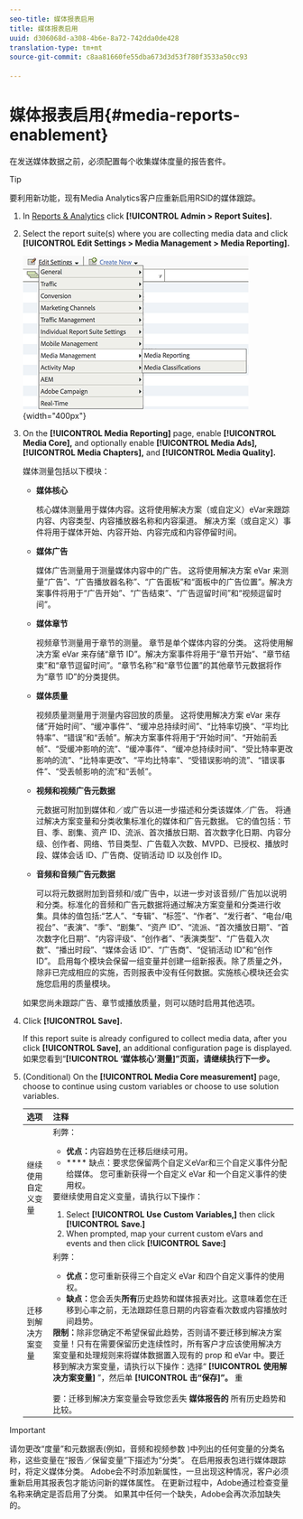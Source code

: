 ```yaml
---
seo-title: 媒体报表启用
title: 媒体报表启用
uuid: d306068d-a308-4b6e-8a72-742dda0de428
translation-type: tm+mt
source-git-commit: c8aa81660fe55dba673d3d53f780f3533a50cc93

---
```



# 媒体报表启用{#media-reports-enablement}

在发送媒体数据之前，必须配置每个收集媒体度量的报告套件。

>[!TIP]
>
>要利用新功能，现有Media Analytics客户应重新启用RSID的媒体跟踪。

1. In [Reports &amp; Analytics](https://my.omniture.com/login/) click **[!UICONTROL Admin &gt; Report Suites].**
1. Select the report suite(s) where you are collecting media data and click **[!UICONTROL Edit Settings &gt; Media Management &gt; Media Reporting].**

   ![](assets/media-reporting.png){width="400px"}

1. On the **[!UICONTROL Media Reporting]** page, enable **[!UICONTROL Media Core],** and optionally enable **[!UICONTROL Media Ads],** **[!UICONTROL Media Chapters],** and **[!UICONTROL Media Quality].**

   媒体测量包括以下模块：

   * **媒体核心**

      核心媒体测量用于媒体内容。这将使用解决方案（或自定义）eVar来跟踪内容、内容类型、内容播放器名称和内容渠道。 解决方案（或自定义）事件将用于媒体开始、内容开始、内容完成和内容停留时间。

   * **媒体广告**

      媒体广告测量用于测量媒体内容中的广告。 这将使用解决方案 eVar 来测量“广告”、“广告播放器名称”、“广告面板”和“面板中的广告位置”。解决方案事件将用于“广告开始”、“广告结束”、“广告逗留时间”和“视频逗留时间”。

   * **媒体章节**

      视频章节测量用于章节的测量。 章节是单个媒体内容的分类。 这将使用解决方案 eVar 来存储“章节 ID”。解决方案事件将用于“章节开始”、“章节结束”和“章节逗留时间”。“章节名称”和“章节位置”的其他章节元数据将作为“章节 ID”的分类提供。

   * **媒体质量**

      视频质量测量用于测量内容回放的质量。 这将使用解决方案 eVar 来存储“开始时间”、“缓冲事件”、“缓冲总持续时间”、“比特率切换”、“平均比特率”、“错误”和“丢帧”。解决方案事件将用于“开始时间”、“开始前丢帧”、“受缓冲影响的流”、“缓冲事件”、“缓冲总持续时间”、“受比特率更改影响的流”、“比特率更改”、“平均比特率”、“受错误影响的流”、“错误事件”、“受丢帧影响的流”和“丢帧”。

   * **视频和视频广告元数据**

      元数据可附加到媒体和／或广告以进一步描述和分类该媒体／广告。 将通过解决方案变量和分类收集标准化的媒体和广告元数据。 它的值包括：节目、季、剧集、资产 ID、流派、首次播放日期、首次数字化日期、内容分级、创作者、网络、节目类型、广告载入次数、MVPD、已授权、播放时段、媒体会话 ID、广告商、促销活动 ID 以及创作 ID。

   * **音频和音频广告元数据**

      可以将元数据附加到音频和/或广告中，以进一步对该音频/广告加以说明和分类。标准化的音频和广告元数据将通过解决方案变量和分类进行收集。具体的值包括:“艺人”、“专辑”、“标签”、“作者”、“发行者”、“电台/电视台”、“表演”、“季”、“剧集”、“资产 ID”、“流派、“首次播放日期”、“首次数字化日期”、“内容评级”、“创作者”、“表演类型”、“广告载入次数”、“播出时段”、“媒体会话 ID”、“广告商”、“促销活动 ID”和“创作 ID”。
   启用每个模块会保留一组变量并创建一组新报表。除了质量之外，除非已完成相应的实施，否则报表中没有任何数据。实施核心模块还会实施您启用的质量模块。

   如果您尚未跟踪广告、章节或播放质量，则可以随时启用其他选项。

1. Click **[!UICONTROL Save].**

   If this report suite is already configured to collect media data, after you click **[!UICONTROL Save]**, an additional configuration page is displayed. 如果您看到“**[!UICONTROL ‘媒体核心’测量]”页面，请继续执行下一步。**

1. (Conditional) On the **[!UICONTROL Media Core measurement]** page, choose to continue using custom variables or choose to use solution variables.

   | 选项 | 注释 |
   | --- | --- |
   | 继续使用自定义变量 | 利弊：<ul> <li> **优点：**&#x200B;内容趋势在迁移后继续可用。 </li> <li> **** 缺点：要求您保留两个自定义eVar和三个自定义事件分配给媒体。 您可重新获得一个自定义 eVar 和一个自定义事件的使用权。 </li> </ul> 要继续使用自定义变量，请执行以下操作： <ol> <li>Select **[!UICONTROL Use Custom Variables,]** then click **[!UICONTROL Save.]** </li> <li>When prompted, map your current custom eVars and events and then click **[!UICONTROL Save:]** </li> </ol> |
   | 迁移到解决方案变量 | 利弊：<ul> <li> **优点：**&#x200B;您可重新获得三个自定义 eVar 和四个自定义事件的使用权。 </li> <li> **缺点：**&#x200B;您会丢失&#x200B;**所有**&#x200B;历史趋势和媒体报表对比。这意味着您在迁移到心率之前，无法跟踪任意日期的内容查看次数或内容播放时间趋势。 </li> </ul> **限制：**&#x200B;除非您确定不希望保留此趋势，否则请不要迁移到解决方案变量！只有在需要保留历史连续性时，所有客户才应该使用解决方案变量和处理规则来将媒体数据置入现有的 prop 和 eVar 中。要迁移到解决方案变量，请执行以下操作：选择“ **[!UICONTROL 使用解决方案变量]** ”，然后单 **[!UICONTROL 击“保存]”。** 重 <br><br> 要：迁移到解决方案变量会导致您丢失 **媒体报告的** 所有历史趋势和比较。 |

>[!IMPORTANT]
>
>请勿更改“度量”和元数据表(例如，音频和视频参数 [](/help/metrics-and-metadata/audio-video-parameters.md))中列出的任何变量的分类名称，这些变量在“报告／保留变量”下描述为“分类”。 在启用报表包进行媒体跟踪时，将定义媒体分类。 Adobe会不时添加新属性，一旦出现这种情况，客户必须重新启用其报表包才能访问新的媒体属性。 在更新过程中，Adobe通过检查变量名称来确定是否启用了分类。 如果其中任何一个缺失，Adobe会再次添加缺失的。
